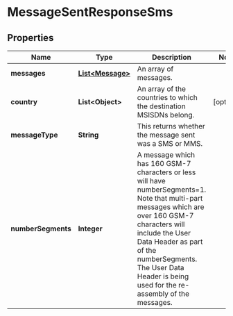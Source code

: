 

# MessageSentResponseSms

## Properties

Name | Type | Description | Notes
------------ | ------------- | ------------- | -------------
**messages** | [**List&lt;Message&gt;**](Message.md) | An array of messages. | 
**country** | **List&lt;Object&gt;** | An array of the countries to which the destination MSISDNs belong. |  [optional]
**messageType** | **String** | This returns whether the message sent was a SMS or MMS. | 
**numberSegments** | **Integer** | A message which has 160 GSM-7 characters or less will have numberSegments&#x3D;1. Note that multi-part messages which are over 160 GSM-7 characters will include the User Data Header as part of the numberSegments. The User Data Header is being used for the re-assembly of the messages.  | 




